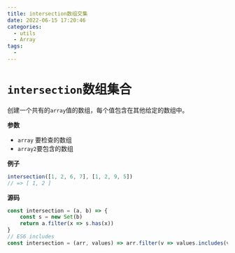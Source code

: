 ```yaml
---
title: intersection数组交集
date: 2022-06-15 17:20:46
categories: 
  - utils
  - Array
tags: 
  - 
---
```

# `intersection`数组集合

创建一个共有的`array`值的数组，每个值包含在其他给定的数组中。

**参数**

-   `array` 要检查的数组
-   `array2`要包含的数组

**例子**

```js
intersection([1, 2, 6, 7], [1, 2, 9, 5])
// => [ 1, 2 ]
```

**源码**

```js
const intersection = (a, b) => {
    const s = new Set(b)
    return a.filter(x => s.has(x))
}
// ES6 includes
const intersection = (arr, values) => arr.filter(v => values.includes(v))
```